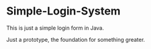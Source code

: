 # Simple-Login-System
This is just a simple login form in Java.

Just a prototype, the foundation for something greater.
